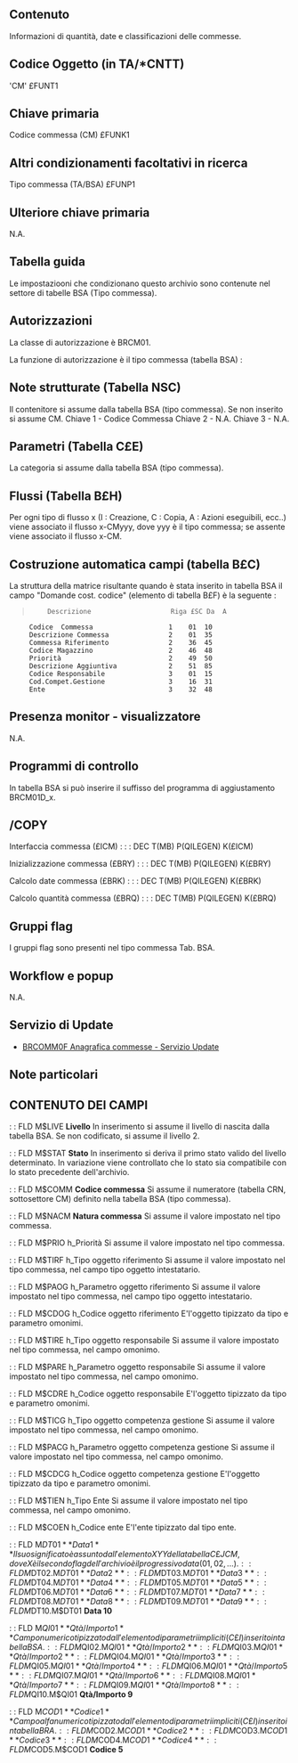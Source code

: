 ## Contenuto
Informazioni di quantità, date e classificazioni delle commesse.

## Codice Oggetto (in TA/\*CNTT)
'CM'                               £FUNT1

## Chiave primaria
Codice commessa          (CM)      £FUNK1

## Altri condizionamenti facoltativi in ricerca
Tipo commessa            (TA/BSA)  £FUNP1

## Ulteriore chiave primaria
N.A.

## Tabella guida
Le impostaziooni che condizionano questo archivio sono contenute nel settore di tabelle BSA (Tipo commessa).

## Autorizzazioni
La classe di autorizzazione è BRCM01.

La funzione di autorizzazione è il tipo commessa (tabella BSA) : 

## Note strutturate (Tabella NSC)
Il contenitore si assume dalla tabella BSA (tipo commessa). Se non inserito si assume CM.
Chiave 1 - Codice Commessa
Chiave 2 - N.A.
Chiave 3 - N.A.

## Parametri (Tabella C£E)
La categoria si assume dalla tabella BSA (tipo commessa).

## Flussi (Tabella B£H)
Per ogni tipo di flusso x (I : Creazione, C : Copia, A : Azioni eseguibili, ecc..) viene associato il flusso x-CMyyy, dove yyy è il tipo commessa; se assente viene associato il flusso x-CM.

## Costruzione automatica campi (tabella B£C)
 La struttura della matrice risultante quando è stata inserito in tabella BSA il campo "Domande cost. codice" (elemento di tabella B£F)  è la seguente : 
>         Descrizione                    Riga £SC Da  A
         Codice  Commessa                   1    01  10
         Descrizione Commessa               2    01  35
         Commessa Riferimento               2    36  45
         Codice Magazzino                   2    46  48
         Priorità                           2    49  50
         Descrizione Aggiuntiva             2    51  85
         Codice Responsabile                3    01  15
         Cod.Compet.Gestione                3    16  31
         Ente                               3    32  48


## Presenza monitor - visualizzatore
N.A.

## Programmi di controllo
In tabella BSA si può inserire il suffisso del programma di aggiustamento  BRCM01D_x.

## /COPY
Interfaccia commessa (£ICM) : 
 :  : DEC T(MB) P(QILEGEN) K(£ICM)

Inizializzazione commessa (£BRY) : 
 :  : DEC T(MB) P(QILEGEN) K(£BRY)

Calcolo date commessa (£BRK) : 
 :  : DEC T(MB) P(QILEGEN) K(£BRK)

Calcolo quantità commessa (£BRQ) : 
 :  : DEC T(MB) P(QILEGEN) K(£BRQ)

## Gruppi flag
I gruppi flag sono presenti nel tipo commessa Tab. BSA.

## Workflow e popup
N.A.

## Servizio di Update
- [BRCOMM0F Anagrafica commesse - Servizio Update](Sorgenti/OJ/PGM/BRCOMM0F)

## Note particolari

## CONTENUTO DEI CAMPI

 :  : FLD M$LIVE **Livello**
In inserimento si assume il livello di nascita dalla tabella BSA.
Se non codificato, si assume il livello 2.

 :  : FLD M$STAT **Stato**
In inserimento si deriva il primo stato valido del livello determinato.
In variazione viene controllato che lo stato sia compatibile con lo stato precedente dell'archivio.

 :  : FLD M$COMM **Codice commessa**
Si assume il numeratore (tabella CRN, sottosettore CM) definito nella tabella BSA (tipo commessa).

 :  : FLD M$NACM **Natura commessa**
Si assume il valore impostato nel tipo commessa.

 :  : FLD M$PRIO h_Priorità
Si assume il valore impostato nel tipo commessa.

 :  : FLD M$TIRF h_Tipo oggetto riferimento
Si assume il valore impostato nel tipo commessa, nel campo tipo oggetto intestatario.

 :  : FLD M$PAOG h_Parametro oggetto riferimento
Si assume il valore impostato nel tipo commessa, nel campo tipo oggetto intestatario.

 :  : FLD M$CDOG h_Codice oggetto riferimento
E'l'oggetto tipizzato da tipo e parametro omonimi.

 :  : FLD M$TIRE h_Tipo oggetto responsabile
Si assume il valore impostato nel tipo commessa, nel campo omonimo.

 :  : FLD M$PARE h_Parametro oggetto responsabile
Si assume il valore impostato nel tipo commessa, nel campo omonimo.

 :  : FLD M$CDRE h_Codice oggetto responsabile
E'l'oggetto tipizzato da tipo e parametro omonimi.

 :  : FLD M$TICG h_Tipo oggetto competenza gestione
Si assume il valore impostato nel tipo commessa, nel campo omonimo.

 :  : FLD M$PACG h_Parametro oggetto competenza gestione
Si assume il valore impostato nel tipo commessa, nel campo omonimo.

 :  : FLD M$CDCG h_Codice oggetto competenza gestione
E'l'oggetto tipizzato da tipo e parametro omonimi.

 :  : FLD M$TIEN h_Tipo Ente
Si assume il valore impostato nel tipo commessa, nel campo omonimo.

 :  : FLD M$COEN h_Codice ente
E'l'ente tipizzato dal tipo ente.

 :  : FLD M$DT01 **Data 1**
Il suo significato è assunto dall'elemento XYY della tabella C£J CM, dove X è il secondo flag dell'archivio è il progressivo data (01, 02, ...).
 :  : FLD M$DT02.M$DT01 **Data 2**
 :  : FLD M$DT03.M$DT01 **Data 3**
 :  : FLD M$DT04.M$DT01 **Data 4**
 :  : FLD M$DT05.M$DT01 **Data 5**
 :  : FLD M$DT06.M$DT01 **Data 6**
 :  : FLD M$DT07.M$DT01 **Data 7**
 :  : FLD M$DT08.M$DT01 **Data 8**
 :  : FLD M$DT09.M$DT01 **Data 9**
 :  : FLD M$DT10.M$DT01 **Data 10**

 :  : FLD M$QI01 **Qtà/Importo 1**
Campo numerico tipizzato dall'elemento di parametri impliciti (C£I) inserito in tabella BSA.
 :  : FLD M$QI02.M$QI01 **Qtà/Importo 2**
 :  : FLD M$QI03.M$QI01 **Qtà/Importo 2**
 :  : FLD M$QI04.M$QI01 **Qtà/Importo 3**
 :  : FLD M$QI05.M$QI01 **Qtà/Importo 4**
 :  : FLD M$QI06.M$QI01 **Qtà/Importo 5**
 :  : FLD M$QI07.M$QI01 **Qtà/Importo 6**
 :  : FLD M$QI08.M$QI01 **Qtà/Importo 7**
 :  : FLD M$QI09.M$QI01 **Qtà/Importo 8**
 :  : FLD M$QI10.M$QI01 **Qtà/Importo 9**

 :  : FLD M$COD1 **Codice 1**
Campo alfanumerico tipizzato dall'elemento di parametri impliciti (C£I) inserito in tabella BRA.
 :  : FLD M$COD2.M$COD1 **Codice 2**
 :  : FLD M$COD3.M$COD1 **Codice 3**
 :  : FLD M$COD4.M$COD1 **Codice 4**
 :  : FLD M$COD5.M$COD1 **Codice 5**
